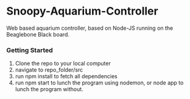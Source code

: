 Snoopy-Aquarium-Controller
==========================

Web based aquarium controller, based on Node-JS running on the Beaglebone Black board.

### Getting Started

1. Clone the repo to your local computer
2. navigate to repo_folder/src
3. run npm install to fetch all dependencies
4. run npm start to lunch the program using nodemon, or node app to lunch the program without.
